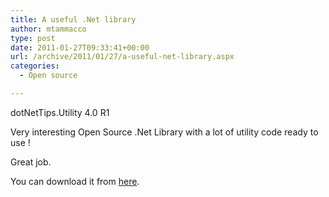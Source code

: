 ```yaml
---
title: A useful .Net library
author: mtammacco
type: post
date: 2011-01-27T09:33:41+00:00
url: /archive/2011/01/27/a-useful-net-library.aspx
categories:
  - Open source

---
```

dotNetTips.Utility 4.0 R1 

Very interesting Open Source .Net Library with a lot of utility code ready to use ! 

Great job.

You can download it from [here][1].

 [1]: http://dotnettips.codeplex.com/releases/view/59050